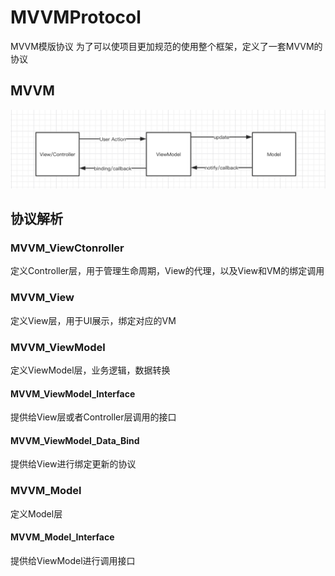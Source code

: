 # MVVMProtocol
MVVM模版协议
为了可以使项目更加规范的使用整个框架，定义了一套MVVM的协议

## MVVM
![Image text](https://github.com/HobiSpace/MVVMProtocol/blob/master/ReadMeResources/MVVMArc.png)

## 协议解析

### MVVM_ViewCtonroller
定义Controller层，用于管理生命周期，View的代理，以及View和VM的绑定调用
### MVVM_View
定义View层，用于UI展示，绑定对应的VM

### MVVM_ViewModel
定义ViewModel层，业务逻辑，数据转换
#### MVVM_ViewModel_Interface
提供给View层或者Controller层调用的接口
#### MVVM_ViewModel_Data_Bind
提供给View进行绑定更新的协议

### MVVM_Model
定义Model层
#### MVVM_Model_Interface
提供给ViewModel进行调用接口
